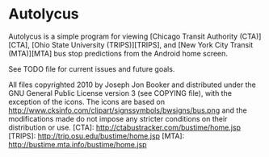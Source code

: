 Autolycus
================

Autolycus is a simple program for viewing [Chicago Transit Authority (CTA)][CTA], [Ohio State University (TRIPS)][TRIPS], and [New York City Transit (MTA)][MTA] bus stop predictions from the Android home screen.

See TODO file for current issues and future goals.

All files copyrighted 2010 by Joseph Jon Booker and distributed under the GNU General Public License version 3 (see COPYING file), with the exception of the icons. The icons are based on <http://www.cksinfo.com/clipart/signssymbols/bwsigns/bus.png> and the modifications made do not impose any stricter conditions on their distribution or use.
 [CTA]: http://ctabustracker.com/bustime/home.jsp
 [TRIPS]: http://trip.osu.edu/bustime/home.jsp
 [MTA]: http://bustime.mta.info/bustime/home.jsp

